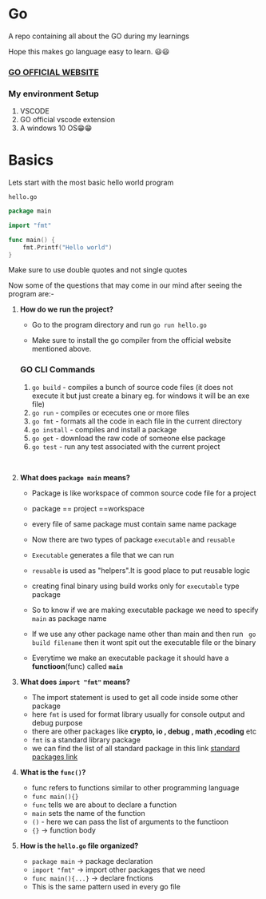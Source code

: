 # Go

A repo containing all about the GO during my learnings

Hope this makes go language easy to learn.  😃😃


###  [GO OFFICIAL WEBSITE](https://golang.org/)

### My environment Setup

1. VSCODE
2. GO official vscode extension
3. A windows 10 OS😁😁


# Basics

Lets start with the most basic hello world program

`hello.go`

```go
package main

import "fmt"

func main() {
	fmt.Printf("Hello world")
}
```

Make sure to use double quotes and not single quotes

Now some of the questions that may come in our mind after seeing the program are:-

1. **How do we run the project?**
   
   - Go to the program directory and run `go run hello.go`

    - Make sure to install the go compiler from the official website mentioned above.

    ### GO CLI Commands

    1. `go build` - compiles a bunch of source code files (it does not execute it but just create a binary eg. for windows it will be an exe file)
    2. `go run` - compiles or ececutes one or more files
    3. `go fmt` - formats all the code in each file in the current directory
    4. `go install` - compiles and install a package
    5. `go get` - download the raw code of someone else package
    6. `go test` - run any test associated with the current project

<br/>

2. **What does `package main` means?**

    - Package is like workspace of common source code file for a project 

    - package == project ==workspace

    - every file of same package must contain same name package

    - Now there are two types of package `executable` and `reusable`
    - `Executable` generates a file that we can run
    - `reusable` is used as "helpers".It is good place to put reusable logic
    - creating final binary using build works only for `executable` type package
    - So to know if we are making executable package we need to specify `main` as package name
    - If we use any other package name other than main and then run ` go build filename` then it wont spit out the executable file or the binary
    - Everytime we make an executable package it should have a **functioon**(func) called **`main`**


3. **What does `import "fmt"` means?**

    - The import statement is used to get all code inside some other package
    - here `fmt` is used for format library usually for console output and debug purpose
    - there are other packages like **crypto, io , debug , math ,ecoding** etc
    - `fmt` is a standard library package
    - we can find the list of all standard package in this link [standard packages link](https://pkg.go.dev/std)

4. **What is the `func()`?**

    - func refers to functions similar to other programming language
    - `func main(){}`
    - `func` tells we are about to declare a function
    - `main` sets the name of the function
    - `()` - here we can pass the list of arguments to the functioon
    - `{}` -> function body

5. **How is the `hello.go` file organized?**

    - `package main` -> package declaration
    - `import "fmt"` -> import other packages that we need
    - `func main(){...}` -> declare fnctions 
    - This is the same pattern used in every go file 



